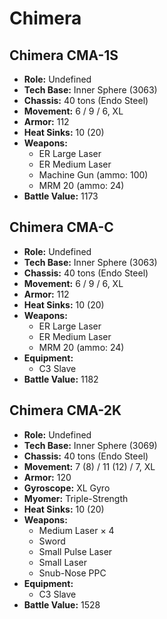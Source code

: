 # Chimera
## Chimera CMA-1S
- **Role:** Undefined
- **Tech Base:** Inner Sphere (3063)
- **Chassis:** 40 tons (Endo Steel)
- **Movement:** 6 / 9 / 6, XL
- **Armor:** 112
- **Heat Sinks:** 10 (20)
- **Weapons:**
  - ER Large Laser
  - ER Medium Laser
  - Machine Gun (ammo: 100)
  - MRM 20 (ammo: 24)
- **Battle Value:** 1173

## Chimera CMA-C
- **Role:** Undefined
- **Tech Base:** Inner Sphere (3063)
- **Chassis:** 40 tons (Endo Steel)
- **Movement:** 6 / 9 / 6, XL
- **Armor:** 112
- **Heat Sinks:** 10 (20)
- **Weapons:**
  - ER Large Laser
  - ER Medium Laser
  - MRM 20 (ammo: 24)
- **Equipment:**
  - C3 Slave
- **Battle Value:** 1182

## Chimera CMA-2K
- **Role:** Undefined
- **Tech Base:** Inner Sphere (3069)
- **Chassis:** 40 tons (Endo Steel)
- **Movement:** 7 (8) / 11 (12) / 7, XL
- **Armor:** 120
- **Gyroscope:** XL Gyro
- **Myomer:** Triple-Strength
- **Heat Sinks:** 10 (20)
- **Weapons:**
  - Medium Laser × 4
  - Sword
  - Small Pulse Laser
  - Small Laser
  - Snub-Nose PPC
- **Equipment:**
  - C3 Slave
- **Battle Value:** 1528

